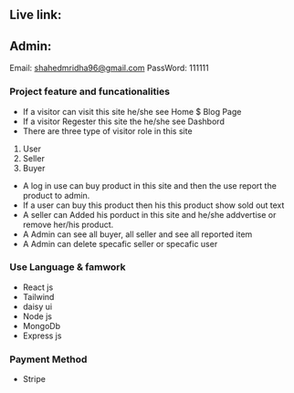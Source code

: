 ## Live link: 

## Admin: 
   Email: shahedmridha96@gmail.com
   PassWord: 111111

### Project feature and funcationalities
  - If a visitor can visit this site he/she see Home $ Blog Page
  - If a visitor Regester this site the he/she see Dashbord
  - There are three type of visitor role in this site
  1. User
  2. Seller
  3. Buyer
  -  A log in use can buy product in this site and then the use report the product to admin.
  -  If a user can buy this product then his this product show sold out text 
  -  A seller can Added his porduct in this site and he/she addvertise or remove her/his product.
  -  A Admin can see all buyer, all seller and see all reported item
  -  A Admin can delete specafic seller or specafic user

### Use Language & famwork
   - React js
   - Tailwind 
   - daisy ui
   - Node js
   - MongoDb
   - Express js
   
### Payment Method
   - Stripe   

